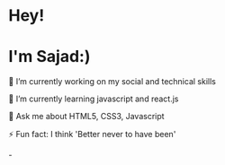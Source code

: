 


<h1>Hey!</h1>
<h1>I'm Sajad:)</h1>
<p>
  🔭 I’m currently working on my social and technical skills
</p>
<p>
  🌱 I’m currently learning javascript and react.js
</p>
<P>
  💬 Ask me about HTML5, CSS3, Javascript
</P>
<p>
  ⚡ Fun fact: I think 'Better never to have been'
</p>
- 


